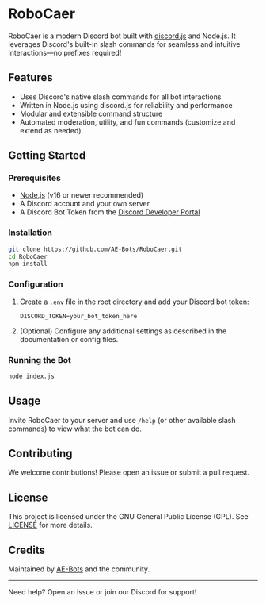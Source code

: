 # RoboCaer

RoboCaer is a modern Discord bot built with [discord.js](https://discord.js.org/) and Node.js. It leverages Discord's built-in slash commands for seamless and intuitive interactions—no prefixes required!

## Features

- Uses Discord's native slash commands for all bot interactions
- Written in Node.js using discord.js for reliability and performance
- Modular and extensible command structure
- Automated moderation, utility, and fun commands (customize and extend as needed)

## Getting Started

### Prerequisites

- [Node.js](https://nodejs.org/) (v16 or newer recommended)
- A Discord account and your own server
- A Discord Bot Token from the [Discord Developer Portal](https://discord.com/developers/applications)

### Installation

```sh
git clone https://github.com/AE-Bots/RoboCaer.git
cd RoboCaer
npm install
```

### Configuration

1. Create a `.env` file in the root directory and add your Discord bot token:
    ```
    DISCORD_TOKEN=your_bot_token_here
    ```

2. (Optional) Configure any additional settings as described in the documentation or config files.

### Running the Bot

```sh
node index.js
```

## Usage

Invite RoboCaer to your server and use `/help` (or other available slash commands) to view what the bot can do.

## Contributing

We welcome contributions! Please open an issue or submit a pull request.

## License

This project is licensed under the GNU General Public License (GPL). See [LICENSE](LICENSE) for more details.

## Credits

Maintained by [AE-Bots](https://github.com/AE-Bots) and the community.

---

Need help? Open an issue or join our Discord for support!
